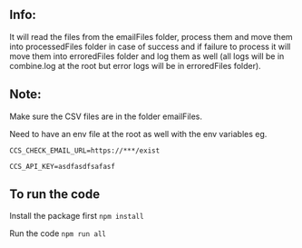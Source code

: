 ## Info:

It will read the files from the emailFiles folder, process them and move them into processedFiles folder in case of success and if failure to process it will move them into erroredFiles folder and log them as well (all logs will be in combine.log at the root but error logs will be in erroredFiles folder).

## Note:

Make sure the CSV files are in the folder emailFiles.

Need to have an env file at the root as well with the env variables eg.

`CCS_CHECK_EMAIL_URL=https://***/exist`

`CCS_API_KEY=asdfasdfsafasf`

## To run the code

Install the package first `npm install`

Run the code `npm run all`
